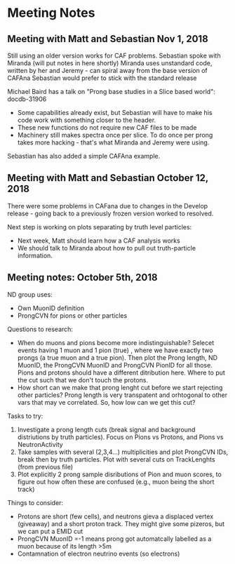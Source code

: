 # Meeting Notes


## Meeting with Matt and Sebastian Nov 1, 2018

Still using an older version works for CAF problems. Sebastian spoke with Miranda (will put notes in here shortly)
Miranda uses unstandard code, written by her and Jeremy - can spiral away from the base version of CAFAna
Sebastian would prefer to stick with the standard release

Michael Baird has a talk on "Prong base studies in a Slice based world": docdb-31906
* Some capabilities already exist, but Sebastian will have to make his code work with something closer to the header.
* These new functions do not require new CAF files to be made
* Machinery still makes spectra once per slice. To do once per prong takes more hacking - that's what Miranda and Jeremy were using.


Sebastian has also added a simple CAFAna example.




## Meeting with Matt and Sebastian October 12, 2018

There were some problems in CAFana due to changes in the Develop release - going back to a previously frozen version worked to resolved.

Next step is working on plots separating by truth level particles:
* Next week, Matt should learn how a CAF analysis works
* We should talk to Miranda about how to pull out truth-particle information.


## Meeting notes: October 5th, 2018

ND group uses: 
- Own MuonID definition
- ProngCVN for pions or other particles

Questions to research:
- When do muons and pions become more indistinguishable? Selecet events having 1 muon and 1 pion (true) , where we have exactly two prongs (a true muon and a true pion). Then plot the Prong length, ND MuonID, the ProngCVN MuonID and ProngCVN PionID for all those. Pions and protons should have a different ditribution here. Where to put the cut such that we don't touch the protons.
- How short can we make that prong lenght cut before we start rejecting other particles? Prong length is very transpatent and orhtogonal to other vars that may ve correlated. So, how low can we get this cut?

Tasks to try:
1) Investigate a prong length cuts (break signal and background distriutions by truth particles). Focus on Pions vs Protons, and Pions vs NeutronActivity
2) Take samples with several (2,3,4...) multiplicities and plot ProngCVN IDs, break then by truth particles. Plot with several cuts on TrackLenghts (from previous file)
3) Plot explicitly 2 prong sample disributions of Pion and muon scores, to figure out how often these are confused (e.g., muon being the short track)

Things to consider:
- Protons are short (few cells), and neutrons gieva a displaced vertex (giveaway) and a short proton track. They might give some pizeros, but we can put a EMID cut
- ProngCVN MuonID =-1 means prong got automatcally labelled as a muon because of its length >5m
- Contamnation of electron neutrino events (so electrons)

